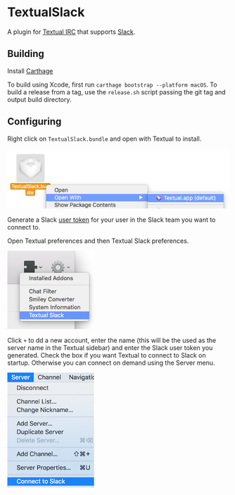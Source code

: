 # TextualSlack

A plugin for [Textual IRC](https://www.codeux.com/textual/) that supports [Slack](https://slack.com/).

## Building

Install [Carthage](https://github.com/Carthage/Carthage#installing-carthage)

To build using Xcode, first run `carthage bootstrap --platform macOS`.
To build a release from a tag, use the `release.sh` script passing the git tag and output build directory.

## Configuring

Right click on `TextualSlack.bundle` and open with Textual to install.

![Install plugin](/doc/install.png)

Generate a Slack [user token](https://api.slack.com/custom-integrations/legacy-tokens) for your user in the Slack team you want to connect to.

Open Textual preferences and then Textual Slack preferences.

![Textual Slack preferences](/doc/preferences.png)

Click `+` to dd a new account, enter the name (this will be the used as the server name in the Textual sidebar) and enter the Slack user token you generated. Check the box if you want Textual to connect to Slack on startup. Otherwise you can connect on demand using the Server menu.

![Server menu](/doc/menu.png)
